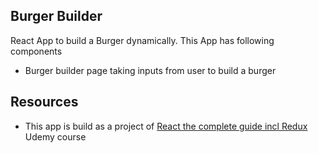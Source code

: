 ## Burger Builder

React App to build a Burger dynamically. This App has following components
- Burger builder page taking inputs from user to build a burger

## Resources
- This app is build as a project of [React the complete guide incl Redux](https://www.udemy.com/react-the-complete-guide-incl-redux/) Udemy course